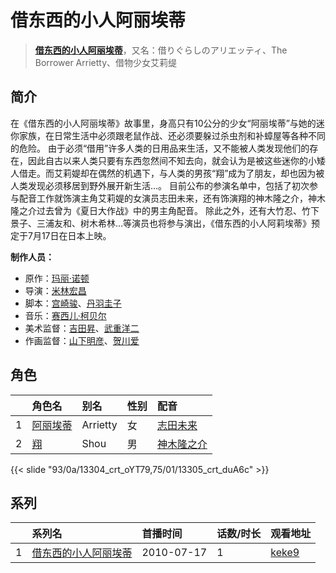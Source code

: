 # 借东西的小人阿丽埃蒂


> <u>**[借东西的小人阿丽埃蒂](http://bgm.tv/subject/6819)**</u>，又名：借りぐらしのアリエッティ、The Borrower Arrietty、借物少女艾莉缇

## 简介


在《借东西的小人阿丽埃蒂》故事里，身高只有10公分的少女“阿丽埃蒂”与她的迷你家族，在日常生活中必须跟老鼠作战、还必须要躲过杀虫剂和补蟑屋等各种不同的危险。
由于必须“借用”许多人类的日用品来生活，又不能被人类发现他们的存在，因此自古以来人类只要有东西忽然间不知去向，就会认为是被这些迷你的小矮人借走。而艾莉媞却在偶然的机遇下，与人类的男孩“翔”成为了朋友，却也因为被人类发现必须移居到野外展开新生活…。
目前公布的参演名单中，包括了初次参与配音工作就饰演主角艾莉媞的女演员志田未来，还有饰演翔的神木隆之介，神木隆之介过去曾为《夏日大作战》中的男主角配音。
除此之外，还有大竹忍、竹下景子、三浦友和、树木希林…等演员也将参与演出，《借东西的小人阿莉埃蒂》预定于7月17日在日本上映。

**制作人员：**
- 原作：[玛丽·诺顿](http://bgm.tv/person/7558)
- 导演：[米林宏昌](http://bgm.tv/person/7724)
- 脚本：[宫崎骏](http://bgm.tv/person/1040)、[丹羽圭子](http://bgm.tv/person/15340)
- 音乐：[赛西儿·柯贝尔](http://bgm.tv/person/6812)
- 美术监督：[吉田昇](http://bgm.tv/person/15473)、[武重洋二](http://bgm.tv/person/11682)
- 作画监督：[山下明彦](http://bgm.tv/person/1417)、[贺川爱](http://bgm.tv/person/2068)

## 角色

|     |   角色名   |   别名  | 性别 |  配音  |
|:--- |:------  |:----      |:---  |:--   |
| 1 | [阿丽埃蒂](http://bgm.tv/character/13304) | Arrietty | 女 | [志田未来](http://bgm.tv/person/6808) |
| 2 | [翔](http://bgm.tv/character/13305) | Shou | 男 | [神木隆之介](http://bgm.tv/person/10972) |

{{< slide "93/0a/13304_crt_oYT79,75/01/13305_crt_duA6c" >}}

## 系列

|     | 系列名        | 首播时间       | 话数/时长 | 观看地址                                                    |
| :-- | :--------- | :--------- | :---- | :------------------------------------------------------ |
| 1   |[借东西的小人阿丽埃蒂](https://bgm.tv/subject/6819)| 2010-07-17 | 1     | [keke9](https://www.keke9.app/play/33985-4-317405.html) |



